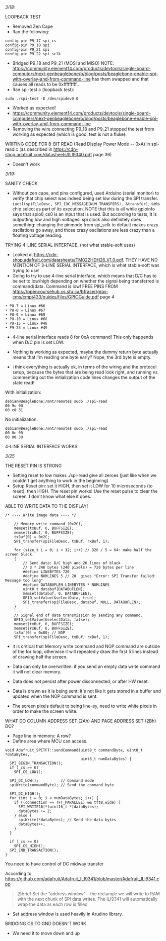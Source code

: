 *3/18:*

LOOPBACK TEST
- Removed Zen Cape
- Ran the following: 
```
config-pin P9_17 spi_cs
config-pin P9_18 spi
config-pin P9_21 spi
config-pin P9_22 spi_sclk
```
- Bridged P9_18 and P9_21 (MOSI and MISO) NOTE: https://community.element14.com/products/devtools/single-board-computers/next-genbeaglebone/b/blog/posts/beaglebone-enable-spi-with-overlay-and-from-command-line has them swapped and that causes all reads to be 0xfffffffff..
- Ran spi-test.c (loopback test): 
```
sudo ./spi-test -D /dev/spidev0.0
```
- Worked as expected!
- https://community.element14.com/products/devtools/single-board-computers/next-genbeaglebone/b/blog/posts/beaglebone-enable-spi-with-overlay-and-from-command-line
- Removing the wire connecting P9_18 and P9_21 stopped the test from working as expected (which is good, test is not a fluke).

WRITING CODE FOR 8-BIT READ (Read Display Power Mode -- 0xA) in spi-read.c
(as described in https://cdn-shop.adafruit.com/datasheets/ILI9340.pdf page 36)
- Doesn't work

*3/19:*

SANITY CHECK
- Without zen cape, and pins configured, used Arduino (serial monitor) to verify that
chip select was indeed being set low during the SPI transfer. `ioctl(spiFileDesc, SPI_IOC_MESSAGE(NUM_TRANSFERS), &transfer);`
sets chip select as part of its execution. NOTE that this is all while
gpioinfo says that spio0_cs0 is an input that is used. But according to tests, it is outputting
low and high voltages! spi clock also definitely does something: changing the pinmode from spi_sclk 
to default makes crazy oscilations go away, and those crazy oscilations are less crazy than a floating 
voltage reading. 

TRYING 4-LINE SERIAL INTERFACE, (not what stabie-soft uses)

- Looked at https://cdn-shop.adafruit.com/datasheets/TM022HDH26_V1.0.pdf. THEY HAVE NO MENTION OF 3-LINE SERIAL INTERFACE,
which is what stabie-soft was trying to use!
- Going to try to use 4-line serial interface, which means that D/C has to be set to low/high depending on whether
the signal being transferred is command/data. Command is low! 
FREE PINS FROM https://opencoursehub.cs.sfu.ca/bfraser/grav-cms/cmpt433/guides/files/GPIOGuide.pdf page 4
```
• P8-7 = Linux #66
• P8-8 = Linux #67
• P8-9 = Linux #69
• P8-10 = Linux #68
• P9-15 = Linux #48
• P9-23 = Linux #49
```
- 4-line serial interface reads 8 for 0xA command! This only happends when D/C pin is set LOW. 

- Nothing is working as expected, maybe the dummy return byte actually means that i'm reading one byte early? Nope, the 3rd byte is empty. 

- I think everything is actually ok, in terms of the wiring and the protocol setup, because the bytes that are being read look right,
and running vs. commenting  out  the initialization code lines changes the output of the state read!

With initialization:
```
debian@BeagleBone:/mnt/remote$ sudo ./spi-read 
00 9c 00 
00 c0 31 
```

No initialization:
```
debian@BeagleBone:/mnt/remote$ sudo ./spi-read 
00 0c 00 
00 00 30 
```

4-LINE SERIAL INTERFACE WORKS

*3/25*

THE RESET PIN IS STRONG
- Setting reset to low makes ./spi-read give all zeroes (just like when we couldn't get anything to work in the beginning) 
- Setup Reset pin: set it HIGH, then set it LOW for 10 microseconds (to reset), then HIGH. The reset pin works! Use the reset pulse to clear the screen, I don't know what else it does. 

ABLE TO WRITE DATA TO THE DISPLAY!
```
/* ---- Write image data ---- */ 
    
    // Memory write command (0x2C), 
    memset(txBuf, 0, BUFFSIZE);
    memset(rxBuf, 0, BUFFSIZE);
    txBuf[0] = 0x2C;
    SPI_transfer(spiFileDesc, txBuf, rxBuf, 1);

    for (size_t i = 0; i < 32; i++) // 320 / 5 = 64: make half the screen black.
    {
        // Send data: D/C high and 20 lines of black
        // 3 * 240 bytes (240 pixels) = 720 bytes per line
        #define LINEBYTES 720
        #define NUMLINES 5 // 20  gives "Error: SPI Transfer failed: Message too long"
        #define DATABUFLEN LINEBYTES * NUMLINES
        uint8_t databuf[DATABUFLEN];
        memset(databuf, 0, DATABUFLEN);
        GPIO_setValue(&selectData, true);
        SPI_transfer(spiFileDesc, databuf, NULL, DATABUFLEN);
    }
    
    // Signal end of data transmission by sending any command.
    GPIO_setValue(&selectData, false);
    memset(txBuf, 0, BUFFSIZE);
    memset(rxBuf, 0, BUFFSIZE);
    txBuf[0] = 0x00; // NOP
    SPI_transfer(spiFileDesc, txBuf, rxBuf, 1);
```

- It is critical that Memory write command and NOP command are outside of the for loop, otherwise it will repeatedly
draw the first 5 lines instead of drawing half the screen.

- Data can only be overwritten: if you send an empty data write command it will not clear memory.
- Data does not persist after power disconnected, or after HW reset.

- Data is drawn as it is being sent: it's not like it gets stored in a buffer and updated when the NOP command is sent.
- The screen pixels default to being line-ey, need to write white pixels in order to make the screen white.

WHAT DO COLUMN ADDRESS SET (2Ah) AND PAGE ADDRESS SET (2Bh) DO?
- Page line in memory: A row?
- Define area where MCU can access.

```
void Adafruit_SPITFT::sendCommand(uint8_t commandByte, uint8_t *dataBytes,
                                  uint8_t numDataBytes) {
  SPI_BEGIN_TRANSACTION();
  if (_cs >= 0)
    SPI_CS_LOW();

  SPI_DC_LOW();          // Command mode
  spiWrite(commandByte); // Send the command byte

  SPI_DC_HIGH();
  for (int i = 0; i < numDataBytes; i++) {
    if ((connection == TFT_PARALLEL) && tft8.wide) {
      SPI_WRITE16(*(uint16_t *)dataBytes);
      dataBytes += 2;
    } else {
      spiWrite(*dataBytes); // Send the data bytes
      dataBytes++;
    }
  }

  if (_cs >= 0)
    SPI_CS_HIGH();
  SPI_END_TRANSACTION();
}
```

You need to have control of DC midway transfer

According to https://github.com/adafruit/Adafruit_ILI9341/blob/master/Adafruit_ILI9341.cpp
>  @brief   Set the "address window" - the rectangle we will write to RAM with the next chunk of      SPI data writes. The ILI9341 will automatically wrap the data as each row is filled

- Set address window is used heavily in Arudino library.

BRIDGING CS TO GND DOESN'T WORK
- We need it to move down and up

